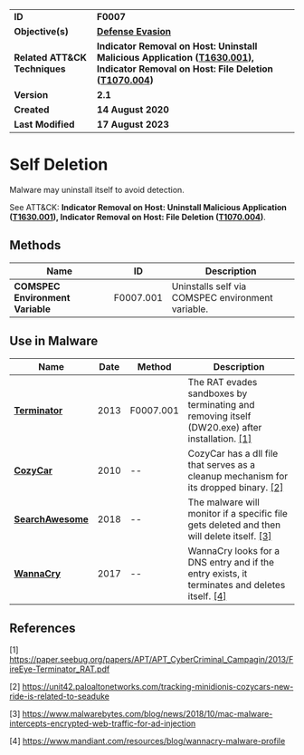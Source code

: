 <table>
<tr>
<td><b>ID</b></td>
<td><b>F0007</b></td>
</tr>
<tr>
<td><b>Objective(s)</b></td>
<td><b><a href="../defense-evasion">Defense Evasion</a></b></td>
</tr>
<tr>
<td><b>Related ATT&CK Techniques</b></td>
<td><b>Indicator Removal on Host: Uninstall Malicious Application (<a href="https://attack.mitre.org/techniques/T1630/001/">T1630.001</a>), Indicator Removal on Host: File Deletion (<a href="https://attack.mitre.org/techniques/T1070/004/">T1070.004</a>)</b></td>
<tr>
<td><b>Version</b></td>
<td><b>2.1</b></td>
</tr>
<tr>
<td><b>Created</b></td>
<td><b>14 August 2020</b></td>
</tr>
<tr>
<td><b>Last Modified</b></td>
<td><b>17 August 2023</b></td>
</tr>
</table>

</tr>
</table>


# Self Deletion

Malware may uninstall itself to avoid detection. 

See ATT&CK: **Indicator Removal on Host: Uninstall Malicious Application ([T1630.001](https://attack.mitre.org/techniques/T1630/001/)), Indicator Removal on Host: File Deletion ([T1070.004](https://attack.mitre.org/techniques/T1070/004/))**.

## Methods

|Name|ID|Description|
|---|---|---|
|**COMSPEC Environment Variable**|F0007.001|Uninstalls self via COMSPEC environment variable.|


## Use in Malware

|Name|Date|Method|Description|
|---|---|---|---|
|[**Terminator**](../xample-malware/terminator.md)|2013|F0007.001|The RAT evades sandboxes by terminating and removing itself (DW20.exe) after installation. [[1]](#1)|
|[**CozyCar**](../xample-malware/cozycar.md)|2010|--|CozyCar has a dll file that serves as a cleanup mechanism for its dropped binary. [[2]](#2)|
|[**SearchAwesome**](../xample-malware/searchawesome.md)|2018|--|The malware will monitor if a specific file gets deleted and then will delete itself. [[3]](#3)|
|[**WannaCry**](../xample-malware/wannacry.md)|2017|--|WannaCry looks for a DNS entry and if the entry exists, it terminates and deletes itself. [[4]](#4)|


## References

<a name="1">[1]</a> https://paper.seebug.org/papers/APT/APT_CyberCriminal_Campagin/2013/FireEye-Terminator_RAT.pdf

<a name="2">[2]</a> https://unit42.paloaltonetworks.com/tracking-minidionis-cozycars-new-ride-is-related-to-seaduke

<a name="3">[3]</a> https://www.malwarebytes.com/blog/news/2018/10/mac-malware-intercepts-encrypted-web-traffic-for-ad-injection

<a name="4">[4]</a> https://www.mandiant.com/resources/blog/wannacry-malware-profile
